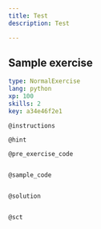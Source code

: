```yaml
---
title: Test
description: Test

---
```

## Sample exercise

```yaml
type: NormalExercise
lang: python
xp: 100
skills: 2
key: a34e46f2e1
```


`@instructions`

`@hint`

`@pre_exercise_code`
```{python}

```

`@sample_code`
```{python}

```

`@solution`
```{python}

```

`@sct`
```{python}

```
